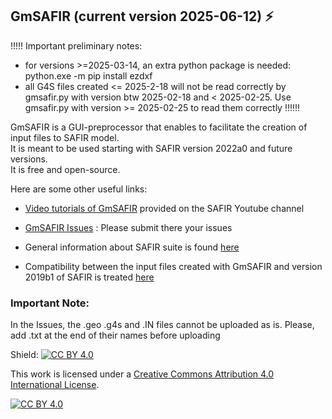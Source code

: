 ## GmSAFIR (current version 2025-06-12) ⚡


!!!!! Important preliminary notes:
- for versions >=2025-03-14, an extra python package is needed: python.exe -m pip install ezdxf
- all G4S files created <= 2025-2-18 will not be read correctly by gmsafir.py with version btw 2025-02-18 and < 2025-02-25. Use gmsafir.py with version >= 2025-02-25 to read them correctly
!!!!!!

GmSAFIR is a GUI-preprocessor that enables to facilitate the creation of input files to SAFIR model.   
It is meant to be used starting with SAFIR version 2022a0 and future versions.  
It is free and open-source.  

Here are some other useful links:

- [Video tutorials of GmSAFIR](https://www.youtube.com/channel/UC0E-fNxuxk0pQORHy89Lw6g/videos) provided on the SAFIR Youtube channel

- [GmSAFIR Issues](https://github.com/gmsafir/gmsafir/issues) : Please submit there your issues

- General information about SAFIR suite is found [here](https://safirsupport.be/index.php/safir/safir-resources/)  

- Compatibility between the input files created with GmSAFIR and version 2019b1 of SAFIR is treated [here](https://github.com/user-attachments/files/20406343/SAFIR.prior.versions.-.GmSAFIR.compatibility.docx)
  
### Important Note: 
In the Issues, the .geo .g4s and .IN files cannot be uploaded as is. Please, add .txt at the end of their names before uploading

Shield: [![CC BY 4.0][cc-by-shield]][cc-by]

This work is licensed under a
[Creative Commons Attribution 4.0 International License][cc-by].

[![CC BY 4.0][cc-by-image]][cc-by]

[cc-by]: http://creativecommons.org/licenses/by/4.0/
[cc-by-image]: https://i.creativecommons.org/l/by/4.0/88x31.png
[cc-by-shield]: https://img.shields.io/badge/License-CC%20BY%204.0-lightgrey.svg
<!--
**gmsafir/gmsafir** is a ✨ _special_ ✨ repository because its `README.md` (this file) appears on your GitHub profile.

Here are some ideas to get you started:

- 🔭 I’m currently working on ...
- 🌱 I’m currently learning ...
- 👯 I’m looking to collaborate on ...
- 🤔 I’m looking for help with ...
- 💬 Ask me about ...
- 📫 How to reach me: ...
- 😄 Pronouns: ...
- ⚡ Fun fact: ...
-->
